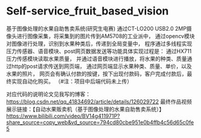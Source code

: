 # Self-service_fruit_based_vision
基于图像处理的水果自助售卖系统(研究生电赛)
通过CT-LO200 USB2.0 2MP摄像头进行图像采集，将采集到的图片传到AM5708的工业派中，
通过opencv模块对图像进行处理，识别到水果种类后，传递到全局变量中，
程序通过多线程实现压力传感器、语音模块、post网页数据发送等功能具体实现过程是：
通过HX711压力传感模块读取水果质量，
并通过语音模块进行播放，将水果的种类、质量通过http的post请求传送到网页端，
通过网页端显示水果种类、质量、单价，以及水果的照片，
网页会有确认付款的按键，按下出现付款码，客户完成付款后，最终实现自动化购买。
（#注：项目中后端代码未上传）

对应代码的说明论文见我写的博客：https://blog.csdn.net/qq_41834692/article/details/126029722
最终作品视频展示链接：【自动水果贩卖机（基于图像处理的水果自助售卖系统）】 
https://www.bilibili.com/video/BV14g411971P?share_source=copy_web&vd_source=794cd80cbe951e0b4ffb4c56d65c0fe5
